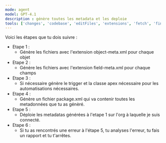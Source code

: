 ```yaml
---
mode: agent
model: GPT-4.1
description : génère toutes les metadata et les deploie
tools: ['changes', 'codebase', 'editFiles', 'extensions', 'fetch', 'findTestFiles', 'githubRepo', 'new', 'openSimpleBrowser', 'problems', 'readCellOutput', 'runCommands', 'runNotebooks', 'runTasks', 'runTests', 'search', 'searchResults', 'terminalLastCommand', 'terminalSelection', 'testFailure', 'updateUserPreferences', 'usages', 'vscodeAPI', 'salesforce']
---
```

Voici les étapes que tu dois suivre :
- Etape 1 :
    - Génère les fichiers avec l'extension object-meta.xml pour chaque objet
- Etape 2 :
    - Génère les fichiers avec l'extension field-meta.xml pour chaque champs 
- Etape 3 :
    - Si nécessaire génère le trigger et la classe apex nécessaire pour les automatisations nécessaires.
- Etape 4 :
    - Génère un fichier package.xml qui va contenir toutes les metadonnées que tu as génèré.
- Etape 5 : 
    - Déploie les metadatas générées à l'etape 1 sur l'org à laquelle je suis connecté.
- Etape 6 :
    - Si tu as rencontrés une erreur à l'étape 5, tu analyses l'erreur, tu fais un rapport et tu t'arrêtes.
